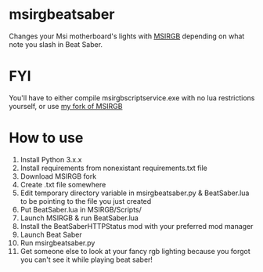 # msirgbeatsaber

Changes your Msi motherboard's lights with [MSIRGB](https://github.com/ixjf/MSIRGB) depending on what note you slash in Beat Saber.

# FYI
You'll have to either compile msirgbscriptservice.exe with no lua restrictions yourself, or use [my fork of MSIRGB](https://github.com/goopsie/MSIRGB)

# How to use

 1. Install Python 3.x.x
 2. Install requirements from nonexistant requirements.txt file
 3. Download MSIRGB fork
 4. Create .txt file somewhere
 5. Edit temporary directory variable in msirgbeatsaber.py & BeatSaber.lua to be pointing to the file you just created
 6. Put BeatSaber.lua in MSIRGB/Scripts/ 
 7. Launch MSIRGB & run BeatSaber.lua
 8. Install the BeatSaberHTTPStatus mod with your preferred mod manager
 9. Launch Beat Saber
 10. Run msirgbeatsaber.py
 11. Get someone else to look at your fancy rgb lighting because you forgot you can't see it while playing beat saber! 

